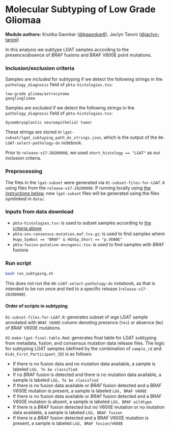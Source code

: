 # Molecular Subtyping of Low Grade Gliomaa

**Module authors:** Krutika Gaonkar ([@kgaonkar6](https://github.com/kgaonkar6)), Jaclyn Taroni ([@jaclyn-taroni](https://github.com/jaclyn-taroni))

In this analysis we subtype LGAT samples according to the presence/absence of _BRAF_ fusions and BRAF V600E point mutations. 

### Inclusion/exclusion criteria

Samples are _included_ for subtyping if we detect the following strings in the `pathology_diagnosis` field of `pbta-histologies.tsv`:

```
low-grade glioma/astrocytoma
ganglioglioma
```

Samples are _excluded_ if we detect the following strings in the `pathology_diagnosis` field of `pbta-histologies.tsv`:

```
dysembryoplastic neuroepithelial tumor
```

These strings are stored in `lgat-subset/lgat_subtyping_path_dx_strings.json`, which is the output of the `00-LGAT-select-pathology-dx` notebook. 

Prior to `release-v17-20200908`, we used `short_histology == "LGAT"` as our inclusion criteria.


### Preprocessing

The files in the `lgat-subset` were generated via `01-subset-files-for-LGAT.R` using files from the `release-v17-20200908`. If running locally using [the instructions below](#run-script), new `lgat-subset` files will be generated using the files symlinked in `data/`.

### Inputs from data download

* `pbta-histologies.tsv`: is used to subset samples according to [the criteria above](#inclusion-exclusion-criteria)
* `pbta-snv-consensus-mutation.maf.tsv.gz`: is used to find samples where `Hugo_Symbol == "BRAF" & HGVSp_Short == "p.V600E"`
* `pbta-fusion-putative-oncogenic.tsv`: is used to find samples with _BRAF_ fusions

### Run script

```sh
bash run_subtyping.sh
```

This does not run the `00-LGAT-select-pathology-dx` notebook, as that is intended to be run once and tied to a specific release (`release-v17-20200908`).

#### Order of scripts in subtyping

`01-subset-files-for-LGAT.R`: generates subset of wgs LGAT sample annotated with `BRAF_V600E` column denoting presence (`Yes`) or absence (`No`) of BRAF V600E mutations.

`02-make-lgat-final-table.Rmd`: generates final table for LGAT subtyping from metadata, fusion, and consensus mutation data release files.
The logic for subtyping LGAT samples (defined by the combination of `sample_id` and `Kids_First_Participant_ID`) is as follows:

* If there is no fusion data and no mutation data available, a sample is labeled `LGG, To be classified`
* If no _BRAF_ fusion is detected and there is no mutation data available, a sample is labeled `LGG, To be classified`
* If there is no fusion data available or _BRAF_ fusion detected and a BRAF V600E mutation is present, a sample is labeled `LGG, BRAF V600E`
* If there is no fusion data available or _BRAF_ fusion detected and a BRAF V600E mutation is absent, a sample is labeled `LGG, BRAF wildtype`
* If there is a _BRAF_ fusion detected but no V600E mutation or no mutation data available, a sample is labeled `LGG, BRAF fusion`
* If there is a _BRAF_ fusion detected and a BRAF V600E mutation is present, a sample is labeled `LGG, BRAF fusion/V600E`
